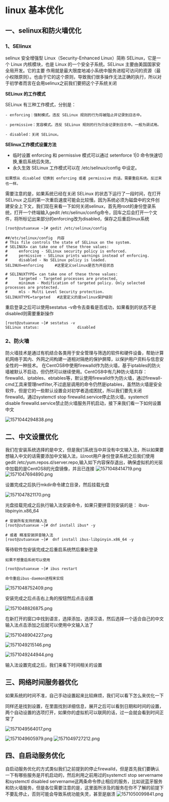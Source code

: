 # linux 基本优化

## 一、selinux和防火墙优化

### 1、SElinux

selinux 安全增强型 Linux（Security-Enhanced Linux）简称 SELinux，它是一个 Linux 内核模块，也是 Linux 的一个安全子系统。SELinux 主要由美国国家安全局开发。它的主要 作用就是最大限度地减小系统中服务进程可访问的资源（最小权限原则）。也由于它的这个原则，导致我们很多操作无法正确的执行，所以对于初学者而言在会用selinux之前我们要把这个子系统关闭

**SELinux 的工作模式**

SELinux 有三种工作模式，分别是：

```
- enforcing：强制模式。违反 SELinux 规则的行为将被阻止并记录到日志中。

- permissive：宽容模式。违反 SELinux 规则的行为只会记录到日志中。一般为调试用。

- disabled：关闭 SELinux。
```

**SElinux工作模式设置方法**

- 临时设置
  enforcing 和 permissive 模式可以通过 setenforce 1|0 命令快速切换,重启系统后失效。
- 永久生效
  SELinux 工作模式可以在 /etc/selinux/config 中设定。

```
如果想从 disabled 切换到 enforcing 或者 permissive 的话，需要重启系统。反过来也一样。
```

需要注意的是，如果系统已经在关闭 SELinux 的状态下运行了一段时间，在打开 SELinux 之后的第一次重启速度可能会比较慢。因为系统必须为磁盘中的文件创建安全上下文，我们现在来看一下如何关闭selinux，首先用root的身份登录系统，打开一个终端输入gedit /etc/selinux/config命令，回车之后会打开一个文件，将所标记出来部分的enforcing改为disabled，保存之后重启linux系统

```
[root@zutuanxue ~]# gedit /etc/selinux/config

##/etc/selinux/config  内容
# This file controls the state of SELinux on the system.
# SELINUX= can take one of these three values:
#     enforcing - SELinux security policy is enforced.
#     permissive - SELinux prints warnings instead of enforcing.
#     disabled - No SELinux policy is loaded.
SELINUX=enforcing     #这里定义selinux是否为开启状态

# SELINUXTYPE= can take one of these three values:
#     targeted - Targeted processes are protected,
#     minimum - Modification of targeted policy. Only selected processes are protected. 
#     mls - Multi Level Security protection.
SELINUXTYPE=targeted   #这里定义的是selinux保护级别
```

重启登录之后可以使用sestatus -v命令去查看是否成功，如果看到的状态不是disabled则需要重新操作

```
[root@zutuanxue ~]# sestatus -v
SELinux status:                 disabled
```

### 2、防火墙

防火墙技术是通过有机结合各类用于安全管理与筛选的软件和硬件设备，帮助计算机网络于其内、外网之间构建一道相对隔绝的保护屏障，以保护用户资料与信息安全性的一种技术。 在CentOS8中使用firewalld作为防火墙，基于iptables的防火墙被默认不启动，但仍然可以继续使用。CentOS8中有几种防火墙共存：firewalld、iptables、ebtables等，默认使用firewalld作为防火墙，通过firewall-cmd工具来管理netfilter,不过底层调用的命令仍然是iptables，虽然防火墙是安全软件，但是它的一些默认设置会对初学者造成困扰，所以我们要先关闭firewalld。通过systemctl stop firewalld.service停止防火墙，systemctl disable firewalld.service禁止防火墙服务开机启动，接下来我们看一下如何设置中文

![1571044294838.png](https://www.zutuanxue.com:8000/static/media/images/2020/10/11/1602389727708.png)

## 二、中文设置优化

我们在安装系统选择的是中文，但是我们系统当中并没有中文输入法，所以如果要想输入中文的话需要添加中文输入法，以root用户身份登录系统之后我们使用gedit /etc/yum.repos.d/server.repo,输入如下内容保存退出，确保虚拟机的光驱中加载的是CentOS8的光盘镜像，并且已连接
![1571048414719.png](https://www.zutuanxue.com:8000/static/media/images/2020/10/11/1602389773586.png)
![1571047694890.png](https://www.zutuanxue.com:8000/static/media/images/2020/10/11/1602389785159.png)

设置完成之后执行mkdir命令建立目录，然后挂载光盘

![1571047821170.png](https://www.zutuanxue.com:8000/static/media/images/2020/10/11/1602389813049.png)

光盘挂载完成之后执行输入法安装命令，如果只要拼音则安装的是： ibus-libpinyin.x86_64

```
# 安装所有支持的输入法
[root@zutuanxue ~]# dnf install ibus* -y

# 或者 精准安装拼音输入法
[root@zutuanxue ~]#  dnf install ibus-libpinyin.x86_64 -y
```

等待软件包安装完成之后重启系统然后重新登录

```
如果不想重启系统可以使用

[root@zutuanxue ~]# ibus restart 

命令重启ibus-daemon进程来实现
```

![1571048752409.png](https://www.zutuanxue.com:8000/static/media/images/2020/10/11/1602389829983.png)

安装完成之后点击右上角的按钮然后点击设置

![1571048826875.png](https://www.zutuanxue.com:8000/static/media/images/2020/10/11/1602389850869.png)

在新打开的窗口中找到语言，选择添加，选择汉语，然后选择一个适合自己的中文输入法点击添加之后就可以使用中文输入法了

![1571048904227.png](https://www.zutuanxue.com:8000/static/media/images/2020/10/11/1602389866470.png)

![1571049215146.png](https://www.zutuanxue.com:8000/static/media/images/2020/10/11/1602389893147.png)

![1571049244944.png](https://www.zutuanxue.com:8000/static/media/images/2020/10/11/1602389909572.png)

输入法设置完成之后，我们来看下时间相关的设置

## 三、网络时间服务器优化

如果系统的时间不准，自己手动设置起来比较麻烦，我们可以看下怎么来优化一下

同样还是找到设置，在里面找到详细信息，展开之后可以看到日期和时间的设置，两个自动设置的选项打开，如果你的虚拟机可以联网的话，过一会就会看到时间正常了

![1571049564017.png](https://www.zutuanxue.com:8000/static/media/images/2020/10/11/1602389925235.png)

![1571049605979.png](https://www.zutuanxue.com:8000/static/media/images/2020/10/11/1602389936841.png)
![1571049727212.png](https://www.zutuanxue.com:8000/static/media/images/2020/10/11/1602389949009.png)

## 四、自启动服务优化

自启动服务优化的方式类似我们之前提到的停止firewalld，但是首先我们要确认一下有哪些服务是开机启动的，然后利用之前用过的systemctl stop servername和systemctl disabled servername这两条命令停止相应的服务，比如说蓝牙服务和防火墙服务，但是各位需要注意的是，这里面所涉及的服务在你不了解的前提下不要乱停止，否则可能会导致系统功能失灵，甚至是崩溃
![1571050099841.png](https://www.zutuanxue.com:8000/static/media/images/2020/10/11/1602389969693.png)
